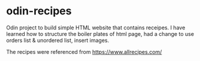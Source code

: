 # odin-recipes

Odin project to build simple HTML website that contains receipes.
I have learned how to structure the boiler plates of html page,
had a change to use orders list & unordered list,
insert images.

The recipes were referenced from https://www.allrecipes.com/
